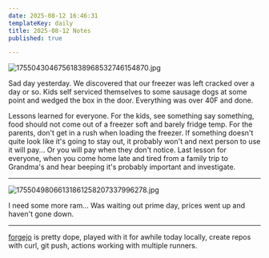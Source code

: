 ```yaml
---
date: 2025-08-12 16:46:31
templateKey: daily
title: 2025-08-12 Notes
published: true

---
```


![17550430467561838968532746154870.jpg](https://dropper.wayl.one/api/file/3b6cadef-301b-4c90-9b06-4cbc1405bced.jpg)

Sad day yesterday.  We discovered that our freezer was left cracked over a day
or so.  Kids self serviced themselves to some sausage dogs at some point and
wedged the box in the door.  Everything was over 40F and done.

Lessons learned for everyone.  For the kids, see something say something, food
should not come out of a freezer soft and barely fridge temp.  For the parents,
don't get in a rush when loading the freezer.  If something doesn't quite look
like it's going to stay out, it probably won't and next person to use it will
pay... Or you will pay when they don't notice.  Last lesson for everyone, when
you come home late and tired from a family trip to Grandma's and hear beeping
it's probably important and investigate.

---

![17550498066131861258207337996278.jpg](https://dropper.wayl.one/api/file/4751d638-b056-42bd-bc5b-4a7e94e4569f.jpg)

I need some more ram... Was waiting out prime day, prices went up and haven't
gone down.

---

[forgejo](https://forgejo.org/) is pretty dope, played with it for awhile today
locally, create repos with curl, git push, actions working with multiple
runners.



